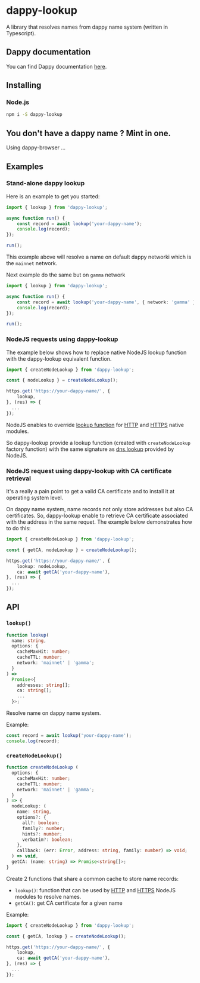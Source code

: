 # dappy-lookup

A library that resolves names from dappy name system (written in Typescript).

## Dappy documentation

You can find Dappy documentation [here](https://fabco.gitbook.io/dappy-spec/).

## Installing

### Node.js

```sh
npm i -S dappy-lookup
```

## You don't have a dappy name ? Mint in one.

Using dappy-browser ...

## Examples

### Stand-alone dappy lookup

Here is an example to get you started:

```typescript
import { lookup } from 'dappy-lookup';

async function run() {
    const record = await lookup('your-dappy-name');
    console.log(record);
});

run();
```

This example above will resolve a name on default dappy networki which is the `mainnet` network.

Next example do the same but on `gamma` network

```typescript
import { lookup } from 'dappy-lookup';

async function run() {
    const record = await lookup('your-dappy-name', { network: 'gamma' });
    console.log(record);
});

run();
```

### NodeJS requests using dappy-lookup

The example below shows how to replace native NodeJS lookup function with the dappy-lookup equivalent function.

```typescript
import { createNodeLookup } from 'dappy-lookup';

const { nodeLookup } = createNodeLookup();

https.get('https://your-dappy-name/', {
    lookup,
}, (res) => {
  ...
});
```

NodeJS enables to override [lookup function](https://nodejs.org/api/http.html#httprequesturl-options-callback) for [HTTP](https://nodejs.org/api/http.html) and [HTTPS](https://nodejs.org/api/https.html) native modules.

So dappy-lookup provide a lookup function (created with `createNodeLookup` factory function) with the same signature as [dns.lookup](https://nodejs.org/api/dns.html#dnslookuphostname-options-callback) provided by NodeJS.

### NodeJS request using dappy-lookup with CA certificate retrieval

It's a really a pain point to get a valid CA certificate and to install it at operating system level.

On dappy name system, name records not only store addresses but also CA certificates.
So, dappy-lookup enable to retrieve CA certificate associated with the address in the same requet. The example below demonstrates how to do this:

```typescript
import { createNodeLookup } from 'dappy-lookup';

const { getCA, nodeLookup } = createNodeLookup();

https.get('https://your-dappy-name/', {
    lookup: nodeLookup,
    ca: await getCA('your-dappy-name'),
}, (res) => {
  ...
});
```

## API

### `lookup()`

```typescript
function lookup(
  name: string,
  options: {
    cacheMaxHit: number;
    cacheTTL: number;
    network: 'mainnet' | 'gamma';
  }
) =>
  Promise<{
    addresses: string[];
    ca: string[];
    ...
  }>;

```

Resolve name on dappy name system.

Example:

```typescript
const record = await lookup('your-dappy-name');
console.log(record);
```

### `createNodeLookup()`

```ts
function createNodeLookup (
  options: {
    cacheMaxHit: number;
    cacheTTL: number;
    network: 'mainnet' | 'gamma';
  }
) => {
  nodeLookup: (
    name: string,
    options?: {
      all?: boolean;
      family?: number;
      hints?: number;
      verbatim?: boolean;
    },
    callback: (err: Error, address: string, family: number) => void;
  ) => void,
  getCA: (name: string) => Promise<string[]>;
}
```

Create 2 functions that share a common cache to store name records:

- `lookup()`: function that can be used by [HTTP](https://nodejs.org/api/http.html) and [HTTPS](https://nodejs.org/api/https.html) NodeJS modules to resolve names.
- `getCA()`: get CA certificate for a given name

Example:

```ts
import { createNodeLookup } from 'dappy-lookup';

const { getCA, lookup } = createNodeLookup();

https.get('https://your-dappy-name/', {
    lookup,
    ca: await getCA('your-dappy-name'),
}, (res) => {
  ...
});
```
